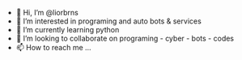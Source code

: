 - 👋 Hi, I’m @liorbrns
- 👀 I’m interested in programing and auto bots & services
- 🌱 I’m currently learning python
- 💞️ I’m looking to collaborate on programing - cyber - bots - codes
- 📫 How to reach me ...

<!---
liorbrns/liorbrns is a ✨ special ✨ repository because its `README.md` (this file) appears on your GitHub profile.
You can click the Preview link to take a look at your changes.
--->
